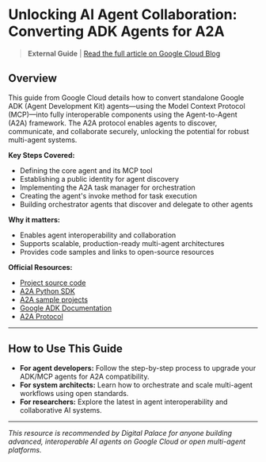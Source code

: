 # Unlocking AI Agent Collaboration: Converting ADK Agents for A2A

> **External Guide** | [Read the full article on Google Cloud Blog](https://cloud.google.com/blog/products/ai-machine-learning/unlock-ai-agent-collaboration-convert-adk-agents-for-a2a/?hl=en)

## Overview

This guide from Google Cloud details how to convert standalone Google ADK (Agent Development Kit) agents—using the Model Context Protocol (MCP)—into fully interoperable components using the Agent-to-Agent (A2A) framework. The A2A protocol enables agents to discover, communicate, and collaborate securely, unlocking the potential for robust multi-agent systems.


**Key Steps Covered:**

- Defining the core agent and its MCP tool
- Establishing a public identity for agent discovery
- Implementing the A2A task manager for orchestration
- Creating the agent's invoke method for task execution
- Building orchestrator agents that discover and delegate to other agents


**Why it matters:**

- Enables agent interoperability and collaboration
- Supports scalable, production-ready multi-agent architectures
- Provides code samples and links to open-source resources


**Official Resources:**

- [Project source code](https://github.com/Ashwinikumar1/A2A-MCP-ADK-Integration)
- [A2A Python SDK](https://github.com/a2aproject/a2a-python)
- [A2A sample projects](https://github.com/a2aproject/a2a-samples)
- [Google ADK Documentation](https://google.github.io/adk-docs/)
- [A2A Protocol](https://a2aproject.github.io/A2A/latest/)

---


## How to Use This Guide

- **For agent developers:** Follow the step-by-step process to upgrade your ADK/MCP agents for A2A compatibility.
- **For system architects:** Learn how to orchestrate and scale multi-agent workflows using open standards.
- **For researchers:** Explore the latest in agent interoperability and collaborative AI systems.

---

*This resource is recommended by Digital Palace for anyone building advanced, interoperable AI agents on Google Cloud or open multi-agent platforms.*
